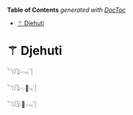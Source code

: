 <!-- START doctoc generated TOC please keep comment here to allow auto update -->
<!-- DON'T EDIT THIS SECTION, INSTEAD RE-RUN doctoc TO UPDATE -->
**Table of Contents**  *generated with [DocToc](https://github.com/thlorenz/doctoc)*

- [⚚ Djehuti](#%E2%9A%9A-djehuti)

<!-- END doctoc generated TOC please keep comment here to allow auto update -->





# ⚚ Djehuti

𓆓𓎛𓅱𓏏𓏭𓊹

𓆓𓎛𓅱𓏏𓐰𓏭𓊹

𓆓𓎛𓅱𓐰𓏏𓏭𓊹

